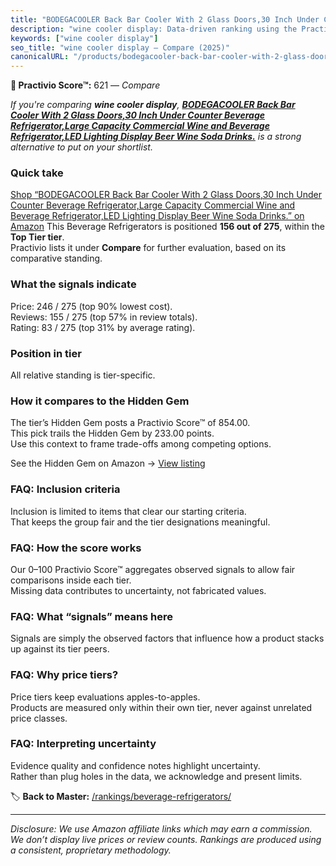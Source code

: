 ```yaml
---
title: "BODEGACOOLER Back Bar Cooler With 2 Glass Doors,30 Inch Under Counter Beverage Refrigerator,Large Capacity Commercial Wine and Beverage Refrigerator,LED Lighting Display Beer Wine Soda Drinks."
description: "wine cooler display: Data-driven ranking using the Practivio Score™. Positioned by quality, value, demand, findability, momentum."
keywords: ["wine cooler display"]
seo_title: "wine cooler display — Compare (2025)"
canonicalURL: "/products/bodegacooler-back-bar-cooler-with-2-glass-doors30-inch-under-counter-beverage-refrigeratorlarge-capacity-commercial-wine-and-beverage-refrigeratorled-lighting-display-beer-wine-soda-drinks-B0DJKZQPQ2/"
---
```


**🛒 Practivio Score™:** 621 — _Compare_


*If you're comparing **wine cooler display**, **[BODEGACOOLER Back Bar Cooler With 2 Glass Doors,30 Inch Under Counter Beverage Refrigerator,Large Capacity Commercial Wine and Beverage Refrigerator,LED Lighting Display Beer Wine Soda Drinks.](https://www.amazon.com/dp/B0DJKZQPQ2?tag=practivio-20)** is a strong alternative to put on your shortlist.*
### Quick take
[Shop “BODEGACOOLER Back Bar Cooler With 2 Glass Doors,30 Inch Under Counter Beverage Refrigerator,Large Capacity Commercial Wine and Beverage Refrigerator,LED Lighting Display Beer Wine Soda Drinks.” on Amazon](https://www.amazon.com/dp/B0DJKZQPQ2?tag=practivio-20)
This Beverage Refrigerators is positioned **156 out of 275**, within the **Top Tier tier**.  
Practivio lists it under **Compare** for further evaluation, based on its comparative standing.

### What the signals indicate
Price: 246 / 275 (top 90% lowest cost).  
Reviews: 155 / 275 (top 57% in review totals).  
Rating: 83 / 275 (top 31% by average rating).  

### Position in tier
All relative standing is tier-specific.

### How it compares to the Hidden Gem
The tier’s Hidden Gem posts a Practivio Score™ of 854.00.  
This pick trails the Hidden Gem by 233.00 points.  
Use this context to frame trade-offs among competing options.  

See the Hidden Gem on Amazon → [View listing](https://www.amazon.com/dp/B09F9WX11W?tag=practivio-20)

### FAQ: Inclusion criteria
Inclusion is limited to items that clear our starting criteria.  
That keeps the group fair and the tier designations meaningful.

### FAQ: How the score works
Our 0–100 Practivio Score™ aggregates observed signals to allow fair comparisons inside each tier.  
Missing data contributes to uncertainty, not fabricated values.

### FAQ: What “signals” means here
Signals are simply the observed factors that influence how a product stacks up against its tier peers.

### FAQ: Why price tiers?
Price tiers keep evaluations apples-to-apples.  
Products are measured only within their own tier, never against unrelated price classes.

### FAQ: Interpreting uncertainty
Evidence quality and confidence notes highlight uncertainty.  
Rather than plug holes in the data, we acknowledge and present limits.

<!-- Missing template for Compare/CompareWithinPriceClass -->


🏷️ **Back to Master:** [/rankings/beverage-refrigerators/](/rankings/beverage-refrigerators/)

---
_Disclosure: We use Amazon affiliate links which may earn a commission. We don’t display live prices or review counts. Rankings are produced using a consistent, proprietary methodology._
